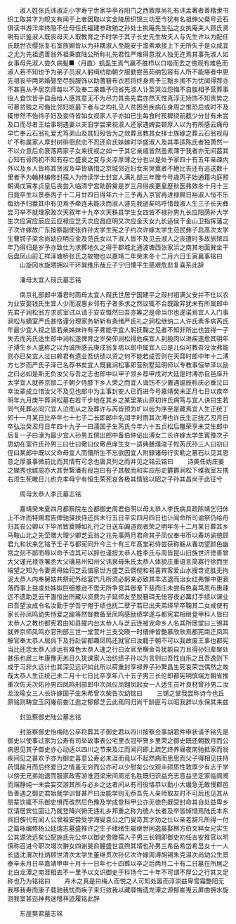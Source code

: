 <!-- { "loadSidebar": true } -->
　　淑人姓张氏讳淑正小字寿宁世家华亭谷阳门之西敦厚尚礼有讳孟著者善楷隶书织工取其字为帨文有闻于上者因取以实金陵居织锦三坊至今犹有名祖绅父粲号云石俱读书游泮庠终隐不仕母任氏福建参政勉之孙处士执庵先生弘之女执庵夫人顾氏贤明有识鉴淑人既丧母夫人取教育之予时学于其子长史先生故夫人与先生许以为配任氏既世衣缨张复右室族婣皆以为非耦淑人至能安于澹素承接上下无所失于是众咸宜之尤为先祖遗善翁外祖秉直陆公所称礼先君性严难得意淑人独无迕焉其事先淑人如女事母先淑人尝久病髪■〈月直〉虮虱生焉气羸不胜栉以口啮而去之傍观有难色而淑人若不知也予为弟子员淑人躬缉纺助朝夕服勤尝苦茹纳包容有人所不能堪者中更先祖丧毕两弟婚娶至尽脱服饰以助蓍簮布衣若将终身焉予三黜乡闱不为忧闻得荐亦不甚喜从予居京师每以不及奉二亲趣予归省先淑人讣至哭泣怨悔不自胜相予营葬事役人食饮皆手自品给人感其意无不为尽力其丧先君亦然天性真淳无矫饰不知贵势之可慕贫贱之可侮比邻妇妪最下者与之均礼见人贫困苦疾病在身周之惟恐后或时不及辄惨然不怡待子妇及妾侍皆如女视家人子亦如已生每食时孩穉绕前截少分甘有未尝及口而尽者王给事明遇妻以夫旧学尝来视淑人还家遇婢妾顿厚人以为有所感云痛母早亡奉云石翁礼爱尤笃弟山及其妇殁皆为之敛葬且教其女择士族嫁之葬云石翁视母圹不称属家人厚封树徘徊悲恋不忍还俞氏妹嫁时华盛淑人及其季适陈氏者独萧然一不以介意后俞衰落两家子女来抚视之如一于其它亲戚皆然虽素薄于我者亦无间葢其心知有骨肉初不知有存亡盛衰之变与炎凉厚薄之分也以是处予家四十有五年亲疎内外以及乡人皆称其贤淑及卒皆痛惜之京城邻近妇女来哭奠者不絶比丧还有追送数十里者予为翰林编修封孺人为侍读学士封宜人满礼部三年赠今号歳丙子始通籍内庭预朝谒戊寅孝贞皇后丧尝入临清宁宫助酹奠是岁三月得疾更夏歴秋医弗效冬十月十三日竟卒生以景泰丙子十二月廿四日得年六十三予再入京官再进禄赐日裕淑人恒不乐每劝予归葢其中有见焉予牵连未能决而淑人遽先我逝矣呜呼惜哉淑人生三子长天彝尝习举不就理家政次天叙年十九卒次天秩县学生女四皆不禄孙男九长应阳荫补大学生次应寅应辰应云应禄应芝夭次应昌应明又次应金夭女九长适侯干金山卫指挥藩之子次许嫁故广东按察副使张祚孙太学生宪之子约次许嫁太学生范民彝子启髙次太学生曹锷子梁余尚幼应明应金及范氏女以下淑人皆不及见云淑人之丧遭时多故旅殡四年乃得归是岁予亦致仕为求葬地久之得于郡城北通波塘西张家浜之南其地面巽坐干后盘凤山前汇祥泽塘桥张氏之故物也以嘉靖二年癸未冬十二月六日壬寅襄事铭曰
　　山旋冈水旋隈拥以干环巽维乐哉丘子宁归懐平生感艰危悲复喜系此辞

　　潘母太宜人叚氏墓志铭

　　南京礼部郎中潘君时雨母太宜人叚氏世居宁国建平之叚村祖满父安并不仕以农为业安娶钱氏生宜人少而淑惠乡邻有子者多求之然议辄不合既踰笄犹未有所属郎中先君子涧松翁方求贰室试以请于安安慨然曰吾亦筹之是命当尔也遂诺焉宜人入门事涧松与嫡室严氏甚恪谨分理家务斩斩有条绪严氏礼之涧松继纳二人许氏素多病芮氏年最少宜人视之皆若亲姊妹许有子弗能字宜人躬抚鞠之见者不知非所出也尝得一子失去而芮氏适生郎中涧松遂俾育之岁癸夘涧松得危疾宜人刲股肉以进疾遂愈其明年子溥生乡人盛称之以为诚所感云庚戌翁复病以郎中属宜人曰是儿似可教吾没汝弗能则亦已矣宜人泣曰赖君有遗业吾纺绩以资之何不能若成否则在天耳时郎中年十二溥方七岁而严氏子泽已名荐书矣宜人既襄涧松事即营别墅延明师以专教事恒举泽以励之曰必如是斯无负汝父与吾之志也郎中以甲子领乡荐甲戌对大廷是时溥亦自邑庠升太学宜人就养京邸二子朝夕侍膝下乡人荣之而宜人诲饬不少置遇诞辰称庆必垂泣曰幸汝辈成立惜汝父不及见也郎中为主事封安人已而进今号嘉靖癸未正月七日以疾卒明年九月庚午葬涧松墓右若干步地在其乡之某里某山原初许氏病笃与宜人诀曰生若同气死葬必同穴宜人泣而从之及葬许与芮皆预为圹以齿为序至是藏焉宜人生正统丁夘十一月某日比卒年七十七子二长即郎中名润字时雨其次溥也许氏生正统乙丒月日卒弘治癸丒月日年四十九子一曰濡国子生芮氏今年六十五贞松后雕荣享未艾生郎中后复一子曰濠为最少宜人孙男五僎出郎中备伯仲佖出溥女二长许嫁太学生寗豫次子思幼在室许氏孙男三曰仕曰儆曰仪儆邑庠生女一适典膳濮浚子倯芮氏孙三人曰初曰俓曰某郎中既以父命母宜人而懐所生不忘欲因宜人附録诸母行实勒之墓石以见其恩意之厚虽事微前比而其情有可念也庸具列之而并见之铭云铭曰
　　诗美任妫庄姜之娣秀也嫔周亦大其世繄潘有叚岂曰有子其敬而和实应彤史欝欝涧松下维我室左携右须生死皦日儿也克孝母宁有恒生荣死哀各极其情铭以昭之子孙其昌尚于此征兮

　　周母太恭人李氏墓志铭

　　嘉靖癸未夏四月都察院左佥都御史周君伯明以母太恭人李氏病具疏陈靖乞归休上不许而特赐君告俾驰驿扶侍还呉未行五日辛实四月四日也讣闻命所司谕祭仍给舟归其丧公卿以下毕吊致奠赙如礼行之日送车阗道观者荣之明年冬十二月某日葬其乡马鞍山北之先茔赠大理少卿芝云翁之兆先事两月君命其子凤仪奉书币以春坊谕徳顾君九和状来乞铭予壬子与都宪同升今三十有三年髙堂彩侍尝获称觞从春坊望颜色幽宫之刻不鄙而辱以命予谊其可以辞也谨按太恭人姓李氏与周皆昆山旧族世济徳善曾大父谨光禄寺署丞大父瓖易州知州父讳泉母朱氏太恭人体貌庄重语言简寡行徐而坐端望之知为令妻贤母始归芝云值家世方盛芝云倜傥和易喜宾客爱山水搜竒览胜无拘泥太恭人内奉舅姑共祭祀外给宴饩凡所须必躬亲必致其丰洁退而治女红弗懈中更衰落而事上益虔处姊姒巨细推逊不啻无所争竞其御羣下慈而庄未尝有色喜笃恩布惠疎远不遗助芝云干蛊恒出所藏以资费为子延师友至脱簮珥无恡容夜必篝灯手绩以课业曰吾望汝成令名汝勤于学吾宁倦于绩也抚二孽子若已出夫弟绎早卒鞠其二女咸使有家长孙凤鸣幼失恃爱之踰等然督教备至凤鸣感励绩学遂与都宪君相继登甲科人皆曰太恭人之教也都宪君由知县擢内台太恭人与芝云连被宠命乡人名其所居堂曰三锡其就养京师凤鸣亦官刑部三世一堂萱叶兰支交暎一时缙绅皆艶慕欣欣焉都宪南迁凤鸣解官奉太恭人居呉下及将赴留都趣凤鸣还就官曰汝籍于朝不可以我故废王事也都宪当比还念太恭人涉远有难色太恭人速之行曰汝官至横金吾犹能自力且得孙妇辈聚处甚乐也居三年康豫无恙日久犹课家人治纺绩子孙以为言则曰吾性自乐之且吾逸则下成于习非久远计也其深见远识如此所以荷重封享禄养子孙繁昌生死哀荣岂偶然之故哉太恭人生正统己未二月十七日比卒享年八十五子男三长伦即都宪明慎端方朝省推重次佐夭次佑孙男四凤鸣刑部郎中次凤仪凤翱凤起女一人适生员叶良材曾孙男二汝龙汝瑜女三人长许嫁国子生朱希曾次柴告次幼铭曰
　　三锡之堂我尝称诗今也丘原铭则畴宜玉冈嶐前娄江迤之郁郁芝云此焉同归尚千龄匪亏以昭我辞以永保其来兹

　　封监察御史陆公墓志铭

　　封监察御史怡梅陆公卒将葬其子御史君以四川按察佥事胡君仲申状请予铭先是御史以使事过家为公寿有司举故事表公宅里衣冠毕贺乡里荣之御史既还朝数月而公病思见其子御史亦心动适以四川之节来及江而闻问即上疏乞终养昼夜南驰抵家而翁疾间见之甚欢予亦为御史喜意公寿必未涯而竟以不起然病而思思而父子得相见扶持药饵踰月而后终爱日之情虽无穷而公亦可以少慰矣公仪观丰硕质性敦厚少有志于学以傍无兄弟始退而服家政客游淮泗梁宋间周览名胜既归识益充志意益坚定家临阛阓而端静纯一未尝妄交游其所与必乡之达者间从有司役恪恭以勤小大缓急无敢慢郡邑皆善遇之御史君始就学训督甚严曰汝能学则无忝吾先人亲师取友时不可后也见其从朋辈饮辄不乐御史惧而改然后色豫及学成登科甲公亦无徳色既受封命其自处益卑乡饮请居宾位固让乃就登降兴俯无违礼乡邦重之称为徳人长者及卒皆悼惜焉陆氏本东呉旧族代有闻人公曾祖安尝受学海叟袁公之门叟竒其才劝之仕以亲老辞凡所得一付之篇咏编修杨公廷瑞志墓盛推许之生子绪绪生晨继世闲逸晨娶栁方伯文粹女兄实生公其源流远矣公配施氏先公卒以御史贵赠孺人子男三长翱即御史初任吉安推官以明慎称召进今职次翊次翀女四谢旻俞鲤盛世袁煦其壻也孙男三希岳希岱希旵女十一人长适沈渭次杜炳顾世清次太学生董继贯次孙亿次许嫁周溥胡锡朱克温次尚幼公生景泰辛未月日卒嘉靖甲申十月十一日年七十四葬以卒之后两月二十有二日墓在所居之北白龙潭之南涯相去不一里予以文识御史于科场今二十年不可谓不厚公之行其又足称也乃为铭铭曰
　　卉木之真是曰梅人而悦之人可知处嚣而淳崇益卑雪霜艶阳无我移我寿而康子载驰我忧而疾子来归敛我以藏靡悔遗龙潭之源郁崔嵬云屏曲拥水旋洄我室甚迩神弗迷稽祥迹履铭此辞

　　东崖樊君墓志铭

